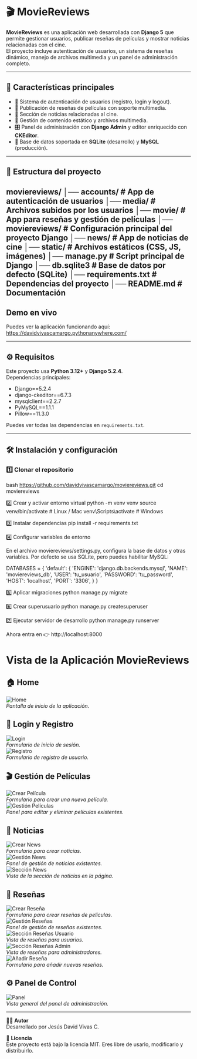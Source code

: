 # 🎬 MovieReviews

**MovieReviews** es una aplicación web desarrollada con **Django 5** que permite gestionar usuarios, publicar reseñas de películas y mostrar noticias relacionadas con el cine.  
El proyecto incluye autenticación de usuarios, un sistema de reseñas dinámico, manejo de archivos multimedia y un panel de administración completo.

---

## 🚀 Características principales

- 🔐 Sistema de autenticación de usuarios (registro, login y logout).
- 📝 Publicación de reseñas de películas con soporte multimedia.
- 📰 Sección de noticias relacionadas al cine.
- 📂 Gestión de contenido estático y archivos multimedia.
- 🎛️ Panel de administración con **Django Admin** y editor enriquecido con **CKEditor**.
- 💾 Base de datos soportada en **SQLite** (desarrollo) y **MySQL** (producción).

---

## 📂 Estructura del proyecto
moviereviews/
│── accounts/ # App de autenticación de usuarios
│── media/ # Archivos subidos por los usuarios
│── movie/ # App para reseñas y gestión de películas
│── moviereviews/ # Configuración principal del proyecto Django
│── news/ # App de noticias de cine
│── static/ # Archivos estáticos (CSS, JS, imágenes)
│── manage.py # Script principal de Django
│── db.sqlite3 # Base de datos por defecto (SQLite)
│── requirements.txt # Dependencias del proyecto
│── README.md # Documentación
---

## Demo en vivo

Puedes ver la aplicación funcionando aquí:  
https://davidvivascamargo.pythonanywhere.com/

---

## ⚙️ Requisitos

Este proyecto usa **Python 3.12+** y **Django 5.2.4**.  
Dependencias principales:

- Django==5.2.4
- django-ckeditor==6.7.3
- mysqlclient==2.2.7
- PyMySQL==1.1.1
- Pillow==11.3.0

Puedes ver todas las dependencias en `requirements.txt`.

---

## 🛠️ Instalación y configuración

### 1️⃣ Clonar el repositorio
bash
https://github.com/davidvivascamargo/moviereviews.git
cd moviereviews

2️⃣ Crear y activar entorno virtual
python -m venv venv
source venv/bin/activate   # Linux / Mac
venv\Scripts\activate      # Windows

3️⃣ Instalar dependencias
pip install -r requirements.txt

4️⃣ Configurar variables de entorno

En el archivo moviereviews/settings.py, configura la base de datos y otras variables.
Por defecto se usa SQLite, pero puedes habilitar MySQL:

DATABASES = {
    'default': {
        'ENGINE': 'django.db.backends.mysql',
        'NAME': 'moviereviews_db',
        'USER': 'tu_usuario',
        'PASSWORD': 'tu_password',
        'HOST': 'localhost',
        'PORT': '3306',
    }
}

5️⃣ Aplicar migraciones
python manage.py migrate

6️⃣ Crear superusuario
python manage.py createsuperuser

7️⃣ Ejecutar servidor de desarrollo
python manage.py runserver

Ahora entra en 👉 http://localhost:8000

# Vista de la Aplicación MovieReviews

## 🏠 Home
![Home](capturas/home.png)  
*Pantalla de inicio de la aplicación.*

## 🔐 Login y Registro
![Login](capturas/Login.png)  
*Formulario de inicio de sesión.*  
![Registro](capturas/Registro.png)  
*Formulario de registro de usuario.*

## 🎬 Gestión de Películas
![Crear Película](capturas/creacion_pelicula.png)  
*Formulario para crear una nueva película.*  
![Gestión Películas](capturas/gestion_peliculas.png)  
*Panel para editar y eliminar películas existentes.*

## 📰 Noticias
![Crear News](capturas/creacion_news.png)  
*Formulario para crear noticias.*  
![Gestión News](capturas/gestion_news.png)  
*Panel de gestión de noticias existentes.*  
![Sección News](capturas/seccion_news.png)  
*Vista de la sección de noticias en la página.*

## 📝 Reseñas
![Crear Reseña](capturas/creacion_resena.png)  
*Formulario para crear reseñas de películas.*  
![Gestión Reseñas](capturas/gestion_resenas.png)  
*Panel de gestión de reseñas existentes.*  
![Sección Reseñas Usuario](capturas/seccion_resenas_user.png)  
*Vista de reseñas para usuarios.*  
![Sección Reseñas Admin](capturas/seccion_resenas_admin.png)  
*Vista de reseñas para administradores.*  
![Añadir Reseña](capturas/seccion_add_resenas.png)  
*Formulario para añadir nuevas reseñas.*

## ⚙️ Panel de Control
![Panel](capturas/panel.png)  
*Vista general del panel de administración.*

---

👨‍💻 **Autor**  
Desarrollado por Jesús David Vivas C.

📜 **Licencia**  
Este proyecto está bajo la licencia MIT. Eres libre de usarlo, modificarlo y distribuirlo.
